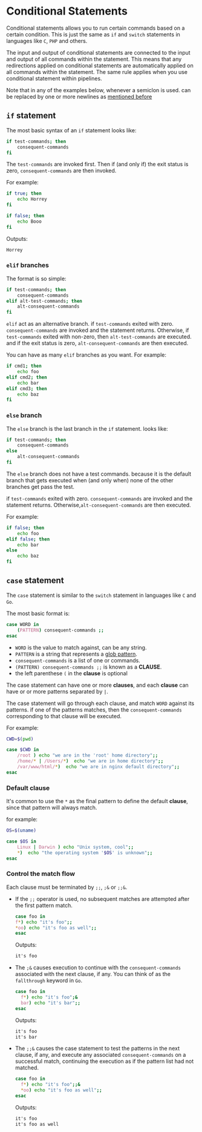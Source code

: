 # Conditional Statements

Conditional statements allows you to run certain commands based on a certain condition. This is just the same as `if` and `switch` statements in languages like `C`, `PHP` and others.

The input and output of conditional statements are connected to the input and output of all commands within the statement. This means that any redirections applied on conditional statements are automatically applied on all commands within the statement. The same rule applies when you use conditional statement within pipelines.

Note that in any of the examples below, whenever a semiclon is used. can be replaced by one or more newlines as [mentioned before](/features/simple-commands#separator)

## `if` statement

The most basic syntax of an `if` statement looks like:

```sh
if test-commands; then
	consequent-commands
fi
```

The `test-commands` are invoked first. Then if (and only if) the exit status is zero, `consequent-commands` are then invoked.

For example:

```sh
if true; then
	echo Horrey
fi

if false; then
	echo Booo
fi

```

Outputs:

```txt
Horrey
```

### `elif` branches

The format is so simple:

```sh
if test-commands; then
	consequent-commands
elif alt-test-commands; then
	alt-consequent-commands
fi
```

`elif` act as an alternative branch. if `test-commands` exited with zero. `consequent-commands` are invoked and the statement returns. Otherwise, if `test-commands` exited with non-zero, then `alt-test-commands` are executed. and if the exit status is zero, `alt-consequent-commands` are then executed.

You can have as many `elif` branches as you want. For example:

```sh
if cmd1; then
	echo foo
elif cmd2; then
	echo bar
elif cmd3; then
	echo baz
fi
```

### `else` branch

The `else` branch is the last branch in the `if` statement. looks like:

```sh
if test-commands; then
	consequent-commands
else
	alt-consequent-commands
fi
```

The `else` branch does not have a test commands. because it is the default branch that gets executed when (and only when) none of the other branches get pass the test.

if `test-commands` exited with zero. `consequent-commands` are invoked and the statement returns. Otherwise,`alt-consequent-commands` are then executed.

For example:

```sh
if false; then
	echo foo
elif false; then
	echo bar
else
	echo baz
fi
```

## `case` statement

The `case` statement is similar to the `switch` statement in languages like `C` and `Go`.

The most basic format is:

```sh
case WORD in
	(PATTERN) consequent-commands ;;
esac
```

- `WORD` is the value to match against, can be any string.
- `PATTERN` is a string that represents a [glob pattern](https://www.gnu.org/software/bash/manual/html_node/Pattern-Matching.html).
- `consequent-commands` is a list of one or commands.
- `(PATTERN) consequent-commands ;;` is known as a **CLAUSE**.
- the left parenthese `(` in the **clause** is optional

The case statement can have one or more **clauses**, and each **clause** can have or or more patterns separated by `|`.

The case statement will go through each clause, and match `WORD` against its patterns. if one of the patterns matches, then the `consequent-commands` corresponding to that clause will be executed.

For example:

```sh
CWD=$(pwd)

case $CWD in
	/root ) echo "we are in the 'root' home directory";;
	/home/* | /Users/*)  echo "we are in home directory";;
	/var/www/html/*)  echo "we are in nginx default directory";;
esac
```

### Default clause

It's common to use the `*` as the final pattern to define the default **clause**, since that pattern will always match.

for example:

```sh
OS=$(uname)

case $OS in
	Linux | Darwin ) echo "Unix system, cool";;
	*)  echo "the operating system '$OS' is unknown";;
esac
```

### Control the match flow

Each clause must be terminated by `;;`, `;&` or `;;&`.

- If the `;;` operator is used, no subsequent matches are attempted after the first pattern match.

  ```sh
  case foo in
  f*) echo "it's foo";;
  *oo) echo "it's foo as well";;
  esac
  ```

  Outputs:

  ```txt
  it's foo
  ```

- The `;&` causes execution to continue with the `consequent-commands` associated with the next clause, if any. You can think of as the `fallthrough` keyword in `Go`.

  ```sh
  case foo in
  	f*) echo "it's foo";&
  	bar) echo "it's bar";;
  esac
  ```

  Outputs:

  ```txt
  it's foo
  it's bar
  ```

- The `;;&` causes the case statement to test the patterns in the next clause, if any, and execute any associated `consequent-commands` on a successful match, continuing the execution as if the pattern list had not matched.

  ```sh
  case foo in
  	f*) echo "it's foo";;&
  	*oo) echo "it's foo as well";;
  esac
  ```

  Outputs:

  ```txt
  it's foo
  it's foo as well
  ```
